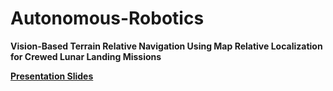 # Autonomous-Robotics
__Vision-Based Terrain Relative Navigation Using Map Relative Localization for Crewed Lunar Landing Missions__

[__Presentation Slides__](https://docs.google.com/presentation/d/e/2PACX-1vQIvCCx-ZIYIkUKbb8Hu6yry4dbTSWoQ9gZpLld9P4o8s8TZc-Z6ojGef0DjiUXp-QejZAJ-fFxRWIt/pub?start=false&loop=false&delayms=3000)


